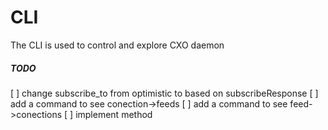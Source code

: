 CLI
===

The CLI is used to control and explore CXO daemon

##### TODO

[ ] change subscribe_to from optimistic to based on subscribeResponse
[ ] add a command to see conection->feeds
[ ] add a command to see feed->conections
[ ] implement method
